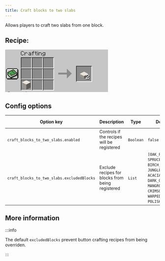 ```yaml
---
title: Craft blocks to two slabs
---
```

Allows players to craft two slabs from one block.
## Recipe:
![The Recipe](/img/craft_blocks_to_two_slabs.png)

## Config options

| Option key                        | Description                               | Type      | Default value | Possible values |
|-----------------------------------|-------------------------------------------|-----------|---------------|-----------------|
| `craft_blocks_to_two_slabs.enabled` | Controls if the recipes will be registered | `Boolean` | `false`       | `true/false`    |
| `craft_blocks_to_two_slabs.excludedBlocks` | Exclude recipes for blocks from being registered | `List` | `[OAK_PLANKS, SPRUCE_PLANKS, BIRCH_PLANKS, JUNGLE_PLANKS, ACACIA_PLANKS, DARK_OAK_PLANKS, MANGROVE_PLANKS, CRIMSON_PLANKS, WARPED_PLANKS, POLISHED_BLACKSTONE]` | [List of materials](https://hub.spigotmc.org/javadocs/bukkit/org/bukkit/Material.html)

## More information

:::info

The default `excludedBlocks` prevent button crafting recipes from being overriden.  

:::